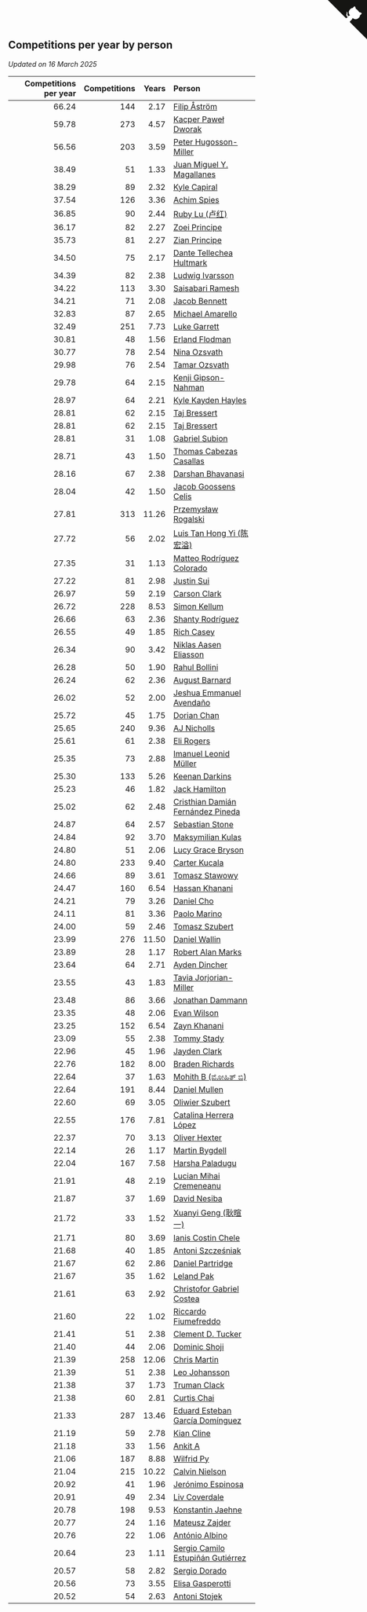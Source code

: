 ## Competitions per year by person

*Updated on 16 March 2025*

| Competitions per year | Competitions | Years | Person |
| ---: | ---: | ---: | :--- |
| 66.24 | 144 | 2.17 | [Filip Åström](https://www.worldcubeassociation.org/persons/2023ASTR01) |
| 59.78 | 273 | 4.57 | [Kacper Paweł Dworak](https://www.worldcubeassociation.org/persons/2020DWOR01) |
| 56.56 | 203 | 3.59 | [Peter Hugosson-Miller](https://www.worldcubeassociation.org/persons/2021HUGO01) |
| 38.49 | 51 | 1.33 | [Juan Miguel Y. Magallanes](https://www.worldcubeassociation.org/persons/2023MAGA09) |
| 38.29 | 89 | 2.32 | [Kyle Capiral](https://www.worldcubeassociation.org/persons/2022CAPI02) |
| 37.54 | 126 | 3.36 | [Achim Spies](https://www.worldcubeassociation.org/persons/2021SPIE01) |
| 36.85 | 90 | 2.44 | [Ruby Lu (卢红)](https://www.worldcubeassociation.org/persons/2022LURU01) |
| 36.17 | 82 | 2.27 | [Zoei Principe](https://www.worldcubeassociation.org/persons/2022PRIN09) |
| 35.73 | 81 | 2.27 | [Zian Principe](https://www.worldcubeassociation.org/persons/2022PRIN08) |
| 34.50 | 75 | 2.17 | [Dante Tellechea Hultmark](https://www.worldcubeassociation.org/persons/2023HULT01) |
| 34.39 | 82 | 2.38 | [Ludwig Ivarsson](https://www.worldcubeassociation.org/persons/2022IVAR01) |
| 34.22 | 113 | 3.30 | [Saisabari Ramesh](https://www.worldcubeassociation.org/persons/2021RAME01) |
| 34.21 | 71 | 2.08 | [Jacob Bennett](https://www.worldcubeassociation.org/persons/2023BENN04) |
| 32.83 | 87 | 2.65 | [Michael Amarello](https://www.worldcubeassociation.org/persons/2022AMAR09) |
| 32.49 | 251 | 7.73 | [Luke Garrett](https://www.worldcubeassociation.org/persons/2017GARR05) |
| 30.81 | 48 | 1.56 | [Erland Flodman](https://www.worldcubeassociation.org/persons/2023FLOD01) |
| 30.77 | 78 | 2.54 | [Nina Ozsvath](https://www.worldcubeassociation.org/persons/2022OZSV03) |
| 29.98 | 76 | 2.54 | [Tamar Ozsvath](https://www.worldcubeassociation.org/persons/2022OZSV04) |
| 29.78 | 64 | 2.15 | [Kenji Gipson-Nahman](https://www.worldcubeassociation.org/persons/2023GIPS01) |
| 28.97 | 64 | 2.21 | [Kyle Kayden Hayles](https://www.worldcubeassociation.org/persons/2022HAYL02) |
| 28.81 | 62 | 2.15 | [Taj Bressert](https://www.worldcubeassociation.org/persons/2023BRES01) |
| 28.81 | 62 | 2.15 | [Taj Bressert](https://www.worldcubeassociation.org/persons/2023BRES01) |
| 28.81 | 31 | 1.08 | [Gabriel Subion](https://www.worldcubeassociation.org/persons/2024SUBI01) |
| 28.71 | 43 | 1.50 | [Thomas Cabezas Casallas](https://www.worldcubeassociation.org/persons/2023CASA08) |
| 28.16 | 67 | 2.38 | [Darshan Bhavanasi](https://www.worldcubeassociation.org/persons/2022BHAV01) |
| 28.04 | 42 | 1.50 | [Jacob Goossens Celis](https://www.worldcubeassociation.org/persons/2023CELI06) |
| 27.81 | 313 | 11.26 | [Przemysław Rogalski](https://www.worldcubeassociation.org/persons/2013ROGA02) |
| 27.72 | 56 | 2.02 | [Luis Tan Hong Yi (陈宏溢)](https://www.worldcubeassociation.org/persons/2023YILU01) |
| 27.35 | 31 | 1.13 | [Matteo Rodríguez Colorado](https://www.worldcubeassociation.org/persons/2024COLO04) |
| 27.22 | 81 | 2.98 | [Justin Sui](https://www.worldcubeassociation.org/persons/2022SUIJ01) |
| 26.97 | 59 | 2.19 | [Carson Clark](https://www.worldcubeassociation.org/persons/2023CLAR02) |
| 26.72 | 228 | 8.53 | [Simon Kellum](https://www.worldcubeassociation.org/persons/2016KELL12) |
| 26.66 | 63 | 2.36 | [Shanty Rodríguez](https://www.worldcubeassociation.org/persons/2022CUBI01) |
| 26.55 | 49 | 1.85 | [Rich Casey](https://www.worldcubeassociation.org/persons/2023CASE06) |
| 26.34 | 90 | 3.42 | [Niklas Aasen Eliasson](https://www.worldcubeassociation.org/persons/2021ELIA01) |
| 26.28 | 50 | 1.90 | [Rahul Bollini](https://www.worldcubeassociation.org/persons/2023BOLL01) |
| 26.24 | 62 | 2.36 | [August Barnard](https://www.worldcubeassociation.org/persons/2022BARN21) |
| 26.02 | 52 | 2.00 | [Jeshua Emmanuel Avendaño](https://www.worldcubeassociation.org/persons/2023AVEN01) |
| 25.72 | 45 | 1.75 | [Dorian Chan](https://www.worldcubeassociation.org/persons/2023DORI01) |
| 25.65 | 240 | 9.36 | [AJ Nicholls](https://www.worldcubeassociation.org/persons/2015NICH04) |
| 25.61 | 61 | 2.38 | [Eli Rogers](https://www.worldcubeassociation.org/persons/2022ROGE05) |
| 25.35 | 73 | 2.88 | [Imanuel Leonid Müller](https://www.worldcubeassociation.org/persons/2022MULL02) |
| 25.30 | 133 | 5.26 | [Keenan Darkins](https://www.worldcubeassociation.org/persons/2019DARK02) |
| 25.23 | 46 | 1.82 | [Jack Hamilton](https://www.worldcubeassociation.org/persons/2023HAMI08) |
| 25.02 | 62 | 2.48 | [Cristhian Damián Fernández Pineda](https://www.worldcubeassociation.org/persons/2022PINE05) |
| 24.87 | 64 | 2.57 | [Sebastian Stone](https://www.worldcubeassociation.org/persons/2022STON09) |
| 24.84 | 92 | 3.70 | [Maksymilian Kulas](https://www.worldcubeassociation.org/persons/2021KULA02) |
| 24.80 | 51 | 2.06 | [Lucy Grace Bryson](https://www.worldcubeassociation.org/persons/2023BRYS01) |
| 24.80 | 233 | 9.40 | [Carter Kucala](https://www.worldcubeassociation.org/persons/2015KUCA01) |
| 24.66 | 89 | 3.61 | [Tomasz Stawowy](https://www.worldcubeassociation.org/persons/2021STAW01) |
| 24.47 | 160 | 6.54 | [Hassan Khanani](https://www.worldcubeassociation.org/persons/2018KHAN26) |
| 24.21 | 79 | 3.26 | [Daniel Cho](https://www.worldcubeassociation.org/persons/2021CHOD01) |
| 24.11 | 81 | 3.36 | [Paolo Marino](https://www.worldcubeassociation.org/persons/2021MARI04) |
| 24.00 | 59 | 2.46 | [Tomasz Szubert](https://www.worldcubeassociation.org/persons/2022SZUB02) |
| 23.99 | 276 | 11.50 | [Daniel Wallin](https://www.worldcubeassociation.org/persons/2013WALL03) |
| 23.89 | 28 | 1.17 | [Robert Alan Marks](https://www.worldcubeassociation.org/persons/2024MARK03) |
| 23.64 | 64 | 2.71 | [Ayden Dincher](https://www.worldcubeassociation.org/persons/2022DINC01) |
| 23.55 | 43 | 1.83 | [Tavia Jorjorian-Miller](https://www.worldcubeassociation.org/persons/2023JORJ01) |
| 23.48 | 86 | 3.66 | [Jonathan Dammann](https://www.worldcubeassociation.org/persons/2021DAMM01) |
| 23.35 | 48 | 2.06 | [Evan Wilson](https://www.worldcubeassociation.org/persons/2023WILS11) |
| 23.25 | 152 | 6.54 | [Zayn Khanani](https://www.worldcubeassociation.org/persons/2018KHAN28) |
| 23.09 | 55 | 2.38 | [Tommy Stady](https://www.worldcubeassociation.org/persons/2022STAD01) |
| 22.96 | 45 | 1.96 | [Jayden Clark](https://www.worldcubeassociation.org/persons/2023CLAR13) |
| 22.76 | 182 | 8.00 | [Braden Richards](https://www.worldcubeassociation.org/persons/2017RICH02) |
| 22.64 | 37 | 1.63 | [Mohith B (ಮೋಹಿತ್ ಬಿ)](https://www.worldcubeassociation.org/persons/2023BMOH01) |
| 22.64 | 191 | 8.44 | [Daniel Mullen](https://www.worldcubeassociation.org/persons/2016MULL04) |
| 22.60 | 69 | 3.05 | [Oliwier Szubert](https://www.worldcubeassociation.org/persons/2022SZUB01) |
| 22.55 | 176 | 7.81 | [Catalina Herrera López](https://www.worldcubeassociation.org/persons/2017LOPE31) |
| 22.37 | 70 | 3.13 | [Oliver Hexter](https://www.worldcubeassociation.org/persons/2022HEXT01) |
| 22.14 | 26 | 1.17 | [Martin Bygdell](https://www.worldcubeassociation.org/persons/2024BYGD01) |
| 22.04 | 167 | 7.58 | [Harsha Paladugu](https://www.worldcubeassociation.org/persons/2017PALA08) |
| 21.91 | 48 | 2.19 | [Lucian Mihai Cremeneanu](https://www.worldcubeassociation.org/persons/2023CREM01) |
| 21.87 | 37 | 1.69 | [David Nesiba](https://www.worldcubeassociation.org/persons/2023NESI01) |
| 21.72 | 33 | 1.52 | [Xuanyi Geng (耿暄一)](https://www.worldcubeassociation.org/persons/2023GENG02) |
| 21.71 | 80 | 3.69 | [Ianis Costin Chele](https://www.worldcubeassociation.org/persons/2021CHEL01) |
| 21.68 | 40 | 1.85 | [Antoni Szcześniak](https://www.worldcubeassociation.org/persons/2023SZCZ04) |
| 21.67 | 62 | 2.86 | [Daniel Partridge](https://www.worldcubeassociation.org/persons/2022PART02) |
| 21.67 | 35 | 1.62 | [Leland Pak](https://www.worldcubeassociation.org/persons/2023PAKL02) |
| 21.61 | 63 | 2.92 | [Christofor Gabriel Costea](https://www.worldcubeassociation.org/persons/2022COST03) |
| 21.60 | 22 | 1.02 | [Riccardo Fiumefreddo](https://www.worldcubeassociation.org/persons/2024RICC01) |
| 21.41 | 51 | 2.38 | [Clement D. Tucker](https://www.worldcubeassociation.org/persons/2022TUCK09) |
| 21.40 | 44 | 2.06 | [Dominic Shoji](https://www.worldcubeassociation.org/persons/2023SHOJ01) |
| 21.39 | 258 | 12.06 | [Chris Martin](https://www.worldcubeassociation.org/persons/2013MART03) |
| 21.39 | 51 | 2.38 | [Leo Johansson](https://www.worldcubeassociation.org/persons/2022JOHA08) |
| 21.38 | 37 | 1.73 | [Truman Clack](https://www.worldcubeassociation.org/persons/2023CLAC02) |
| 21.38 | 60 | 2.81 | [Curtis Chai](https://www.worldcubeassociation.org/persons/2022CHAI02) |
| 21.33 | 287 | 13.46 | [Eduard Esteban García Domínguez](https://www.worldcubeassociation.org/persons/2011EDUA01) |
| 21.19 | 59 | 2.78 | [Kian Cline](https://www.worldcubeassociation.org/persons/2022CLIN01) |
| 21.18 | 33 | 1.56 | [Ankit A](https://www.worldcubeassociation.org/persons/2023AANK01) |
| 21.06 | 187 | 8.88 | [Wilfrid Py](https://www.worldcubeassociation.org/persons/2016PYWI01) |
| 21.04 | 215 | 10.22 | [Calvin Nielson](https://www.worldcubeassociation.org/persons/2014NIEL03) |
| 20.92 | 41 | 1.96 | [Jerónimo Espinosa](https://www.worldcubeassociation.org/persons/2023ESPI07) |
| 20.91 | 49 | 2.34 | [Liv Coverdale](https://www.worldcubeassociation.org/persons/2022COVE02) |
| 20.78 | 198 | 9.53 | [Konstantin Jaehne](https://www.worldcubeassociation.org/persons/2015JAEH01) |
| 20.77 | 24 | 1.16 | [Mateusz Zajder](https://www.worldcubeassociation.org/persons/2024ZAJD01) |
| 20.76 | 22 | 1.06 | [António Albino](https://www.worldcubeassociation.org/persons/2024ALBI01) |
| 20.64 | 23 | 1.11 | [Sergio Camilo Estupiñán Gutiérrez](https://www.worldcubeassociation.org/persons/2024GUTI02) |
| 20.57 | 58 | 2.82 | [Sergio Dorado](https://www.worldcubeassociation.org/persons/2022CORR05) |
| 20.56 | 73 | 3.55 | [Elisa Gasperotti](https://www.worldcubeassociation.org/persons/2021GASP01) |
| 20.52 | 54 | 2.63 | [Antoni Stojek](https://www.worldcubeassociation.org/persons/2022STOJ03) |


<a href="https://github.com/jonatanklosko/wca_statistics" class="github-corner" aria-label="View source on Github"><svg width="80" height="80" viewBox="0 0 250 250" style="fill:#151513; color:#fff; position: absolute; top: 0; border: 0; right: 0;" aria-hidden="true"><path d="M0,0 L115,115 L130,115 L142,142 L250,250 L250,0 Z"></path><path d="M128.3,109.0 C113.8,99.7 119.0,89.6 119.0,89.6 C122.0,82.7 120.5,78.6 120.5,78.6 C119.2,72.0 123.4,76.3 123.4,76.3 C127.3,80.9 125.5,87.3 125.5,87.3 C122.9,97.6 130.6,101.9 134.4,103.2" fill="currentColor" style="transform-origin: 130px 106px;" class="octo-arm"></path><path d="M115.0,115.0 C114.9,115.1 118.7,116.5 119.8,115.4 L133.7,101.6 C136.9,99.2 139.9,98.4 142.2,98.6 C133.8,88.0 127.5,74.4 143.8,58.0 C148.5,53.4 154.0,51.2 159.7,51.0 C160.3,49.4 163.2,43.6 171.4,40.1 C171.4,40.1 176.1,42.5 178.8,56.2 C183.1,58.6 187.2,61.8 190.9,65.4 C194.5,69.0 197.7,73.2 200.1,77.6 C213.8,80.2 216.3,84.9 216.3,84.9 C212.7,93.1 206.9,96.0 205.4,96.6 C205.1,102.4 203.0,107.8 198.3,112.5 C181.9,128.9 168.3,122.5 157.7,114.1 C157.9,116.9 156.7,120.9 152.7,124.9 L141.0,136.5 C139.8,137.7 141.6,141.9 141.8,141.8 Z" fill="currentColor" class="octo-body"></path></svg></a><style>.github-corner:hover .octo-arm{animation:octocat-wave 560ms ease-in-out}@keyframes octocat-wave{0%,100%{transform:rotate(0)}20%,60%{transform:rotate(-25deg)}40%,80%{transform:rotate(10deg)}}@media (max-width:500px){.github-corner:hover .octo-arm{animation:none}.github-corner .octo-arm{animation:octocat-wave 560ms ease-in-out}}</style>
